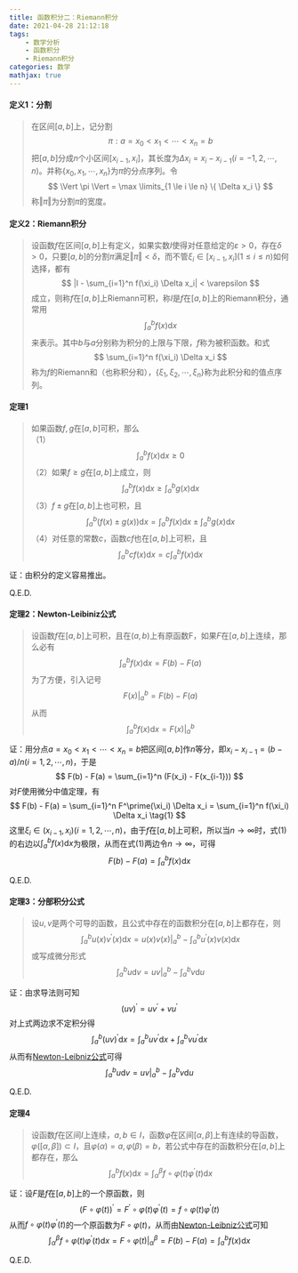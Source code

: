```yaml
---
title: 函数积分二：Riemann积分
date: 2021-04-28 21:12:18
tags:
    - 数学分析
    - 函数积分
    - Riemann积分
categories: 数学
mathjax: true
---
```


#### 定义1：分割
> 在区间$[a,b]$上，记分割
$$
    \pi : a = x_0 < x_1 < \cdots < x_n = b
$$
把$[a,b]$分成$n$个小区间$[x_{i-1},x_i]$，其长度为$\Delta x_i = x_i - x_{i-1} (i=-1,2,\cdots,n)$。并称$\{x_0, x_1, \cdots,x_n\}$为$\pi$的分点序列。令
$$
    \Vert \pi \Vert = \max \limits_{1 \le i \le n} \{ \Delta x_i \}
$$
称$\Vert \pi \Vert$为分割$\pi$的宽度。

<!--more-->

#### 定义2：Riemann积分
> 设函数$f$在区间$[a,b]$上有定义，如果实数$I$使得对任意给定的$\varepsilon > 0$，存在$\delta > 0$，只要$[a,b]$的分割$\pi$满足$\Vert \pi \Vert < \delta$，而不管$\xi_i \in [x_{i-1}, x_i] (1 \le i \le n)$如何选择，都有
$$
    |I - \sum_{i=1}^n f(\xi_i) \Delta x_i| < \varepsilon
$$
成立，则称$f$在$[a,b]$上Riemann可积，称$I$是$f$在$[a,b]$上的Riemann积分，通常用
$$
    \int_a^b f(x) \mathrm{d} x
$$
来表示。其中$b$与$a$分别称为积分的上限与下限，$f$称为被积函数。和式
$$
    \sum_{i=1}^n f(\xi_i) \Delta x_i
$$
称为$f$的Riemann和（也称积分和），$\{\xi_1, \xi_2, \cdots, \xi_n\}$称为此积分和的值点序列。

#### 定理1
> 如果函数$f,g$在$[a,b]$可积，那么 <br/>
（1）
$$
    \int_a^b f(x) \mathrm{d} x \ge 0
$$
（2）如果$f \ge g$在$[a,b]$上成立，则
$$
    \int_a^b f(x) \mathrm{d} x \ge \int_a^b g(x) \mathrm{d} x
$$
（3）$f \pm g$在$[a,b]$上也可积，且
$$
    \int_a^b (f(x) \pm g(x)) \mathrm{d} x = \int_a^b f(x) \mathrm{d} x \pm \int_a^b g(x) \mathrm{d} x
$$
（4）对任意的常数$c$，函数$cf$也在$[a,b]$上可积，且
$$
    \int_a^b cf(x) \mathrm{d} x = c \int_a^b f(x) \mathrm{d} x
$$

证：由积分的定义容易推出。

Q.E.D.

#### 定理2：Newton-Leibiniz公式
> 设函数$f$在$[a,b]$上可积，且在$(a,b)$上有原函数F，如果$F$在$[a,b]$上连续，那么必有
$$
    \int_a^b f(x) \mathrm{d} x = F(b) - F(a)
$$
为了方便，引入记号
$$
    F(x) \Big|_a^b = F(b) - F(a)
$$
从而
$$
    \int_a^b f(x) \mathrm{d} x = F(x) \Big|_a^b
$$

证：用分点$a = x_0 < x_1 < \cdots < x_n=b$把区间$[a,b]$作$n$等分，即$x_i - x_{i-1} = (b-a) / n (i=1,2,\cdots,n)$，于是
$$
    F(b) - F(a) = \sum_{i=1}^n (F(x_i) - F(x_{i-1}))
$$
对$F$使用微分中值定理，有
$$
    F(b) - F(a) = \sum_{i=1}^n F^\prime(\xi_i) \Delta x_i = \sum_{i=1}^n f(\xi_i) \Delta x_i \tag{1}
$$
这里$\xi_i \in (x_{i-1}, x_i)(i=1,2,\cdots,n)$，由于$f$在$[a,b]$上可积，所以当$n \to \infty$时，式(1)的右边以$\displaystyle \int_a^b f(x) \mathrm{d} x$为极限，从而在式(1)两边令$n \to \infty$，可得
$$
    F(b) - F(a) = \int_a^b f(x) \mathrm{d} x
$$

Q.E.D.


#### 定理3：分部积分公式
> 设$u,v$是两个可导的函数，且公式中存在的函数积分在$[a,b]$上都存在，则
$$
    \int_a^b u(x)v^\prime(x) \mathrm{d} x = u(x)v(x)\Big|_a^b - \int_a^b u^\prime(x)v(x) \mathrm{d} x
$$
或写成微分形式
$$
    \int_a^b u \mathrm{d} v = u v\Big|_a^b  - \int_a^b v \mathrm{d} u
$$

证：由求导法则可知
$$
    (uv)^\prime = uv^\prime + vu^\prime
$$
对上式两边求不定积分得
$$
    \int_a^b (uv)^\prime \mathrm{d} x = \int_a^b uv^\prime \mathrm{d}x + \int_a^b vu^\prime \mathrm{d}x
$$
从而有[Newton-Leibniz公式](https://gamersover.github.io/2021/04/28/%E5%87%BD%E6%95%B0%E7%A7%AF%E5%88%862/#%E5%AE%9A%E7%90%862%EF%BC%9ANewton-Leibiniz%E5%85%AC%E5%BC%8F)可得
$$
    \int_a^b u \mathrm{d} v = u v \Big|_a^b - \int_a^b v \mathrm{d} u
$$

Q.E.D.

#### 定理4
> 设函数$f$在区间$I$上连续，$a,b \in I$，函数$\varphi$在区间$[\alpha, \beta]$上有连续的导函数，$\varphi([\alpha, \beta]) \subset I$，且$\varphi(\alpha) = a, \varphi(\beta) = b$，若公式中存在的函数积分在$[a,b]$上都存在，那么
$$
    \int_a^b f(x) \mathrm{d} x = \int_{\alpha}^{\beta} f \circ \varphi(t) \varphi^\prime(t) \mathrm{d} x
$$

证：设$F$是$f$在$[a,b]$上的一个原函数，则
$$
    (F \circ \varphi(t))^\prime = F^\prime \circ \varphi(t) \varphi^\prime(t) = f \circ \varphi(t) \varphi^\prime(t)
$$
从而$f \circ \varphi(t) \varphi^\prime(t)$的一个原函数为$F\circ \varphi(t)$，从而由[Newton-Leibniz公式](https://gamersover.github.io/2021/04/28/%E5%87%BD%E6%95%B0%E7%A7%AF%E5%88%862/#%E5%AE%9A%E7%90%862%EF%BC%9ANewton-Leibiniz%E5%85%AC%E5%BC%8F)可知
$$
    \int_{\alpha}^{\beta} f \circ \varphi(t) \varphi^\prime(t) \mathrm{d} x = F\circ \varphi(t) \Big|_{\alpha}^{\beta} = F(b) - F(a) = \int_a^b f(x) \mathrm{d} x
$$

Q.E.D.
